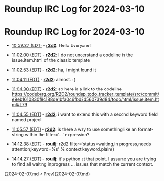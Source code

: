 # Roundup IRC Log for 2024-03-10 #
# Roundup IRC Log for 2024-03-10
* <a href="#10:59.27" id="10:59.27">10:59.27 (EDT)</a> - __[r2d2](https://github.com/r2d2)__: Hello Everyone!

* <a href="#11:02.00" id="11:02.00">11:02.00 (EDT)</a> - __[r2d2](https://github.com/r2d2)__: I do not understand a codeline in the issue.item.html of the classic template

* <a href="#11:02.53" id="11:02.53">11:02.53 (EDT)</a> - __[r2d2](https://github.com/r2d2)__: ha, i might found it

* <a href="#11:04.11" id="11:04.11">11:04.11 (EDT)</a> - __[r2d2](https://github.com/r2d2)__: almost. :(

* <a href="#11:04.30" id="11:04.30">11:04.30 (EDT)</a> - __[r2d2](https://github.com/r2d2)__: so here is a link to the codeline <https://codeberg.org/R2D2/roundup_todo_tracker_template/src/commit/e9eb1610830f8c188de1bfa0c6fbd8d560739d84/todo/html/issue.item.html#L79>
* <a href="#11:04.55" id="11:04.55">11:04.55 (EDT)</a> - __[r2d2](https://github.com/r2d2)__: i want to extend this with a second keyword field named project

* <a href="#11:05.57" id="11:05.57">11:05.57 (EDT)</a> - __[r2d2](https://github.com/r2d2)__: is there a way to use something like an format-string within the filter='...' expression?

* <a href="#14:12.38" id="14:12.38">14:12.38 (EDT)</a> - __[rouilj](https://github.com/rouilj)__: r2d2 filter='status=waiting,in progress,needs attention;keyword=%s' % context.keyword.plain()

* <a href="#14:14.27" id="14:14.27">14:14.27 (EDT)</a> - __[rouilj](https://github.com/rouilj)__: it's python at that point. I assume you are trying to find all waiting inprogress ... issues that match the current context.

<div class="inpage-footer">
[2024-02-07.md < Prev](2024-02-07.md)
</div>
